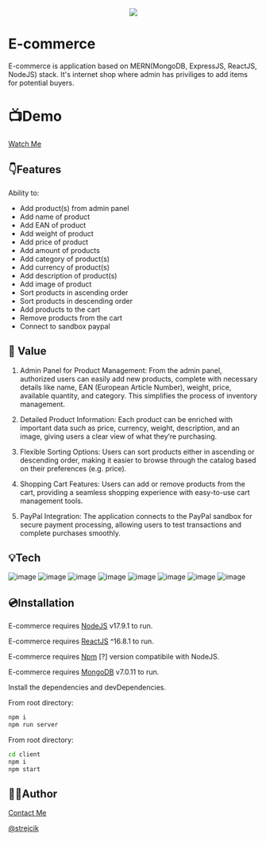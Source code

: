 <div style="text-align:center"><img src="https://i.imgur.com/kKzUbLV.png"/></div>


# E-commerce
E-commerce is application based on MERN(MongoDB, ExpressJS, ReactJS, NodeJS) stack. It's internet shop where admin has priviliges to add items for potential buyers.

# 📺Demo
[Watch Me](https://youtu.be/uuE6ASPcRW8)


## 👇Features
Ability to:
- Add product(s) from admin panel
- Add name of product
- Add EAN of product
- Add weight of product
- Add price of product
- Add amount of products
- Add category of product(s)
- Add currency of product(s)
- Add description of product(s)
- Add image of product
- Sort products in ascending order
- Sort products in descending order
- Add products to the cart
- Remove products from the cart
- Connect to sandbox paypal


## &#127775; Value

1. Admin Panel for Product Management: From the admin panel, authorized users can easily add new products, complete with necessary details like name, EAN (European Article Number), weight, price, available quantity, and category. This simplifies the process of inventory management.

2. Detailed Product Information: Each product can be enriched with important data such as price, currency, weight, description, and an image, giving users a clear view of what they’re purchasing.

3. Flexible Sorting Options: Users can sort products either in ascending or descending order, making it easier to browse through the catalog based on their preferences (e.g. price).

4. Shopping Cart Features: Users can add or remove products from the cart, providing a seamless shopping experience with easy-to-use cart management tools.

5. PayPal Integration: The application connects to the PayPal sandbox for secure payment processing, allowing users to test transactions and complete purchases smoothly.


## 💡Tech
![image](https://img.shields.io/badge/HTML5-E34F26?style=for-the-badge&logo=html5&logoColor=white)
![image](https://img.shields.io/badge/React-20232A?style=for-the-badge&logo=react&logoColor=61DAFB)
![image](https://img.shields.io/badge/Node%20js-339933?style=for-the-badge&logo=nodedotjs&logoColor=white)
![image](https://img.shields.io/badge/Express%20js-000000?style=for-the-badge&logo=express&logoColor=white)
![image](https://img.shields.io/badge/MongoDB-4EA94B?style=for-the-badge&logo=mongodb&logoColor=white)
![image](https://img.shields.io/badge/Material%20UI-007FFF?style=for-the-badge&logo=mui&logoColor=white)
![image](https://img.shields.io/badge/redux-%23593d88.svg?style=for-the-badge&logo=redux&logoColor=white)
![image](https://img.shields.io/badge/PayPal-00457C?style=for-the-badge&logo=paypal&logoColor=white)

## 💿Installation

E-commerce requires [NodeJS](https://nodejs.org/) v17.9.1 to run.

E-commerce requires [ReactJS](https://react.dev/) ^16.8.1 to run.

E-commerce requires [Npm](https://www.npmjs.com/) [?] version compatibile with NodeJS.

E-commerce requires [MongoDB](https://www.mongodb.com/) v7.0.11 to run.

Install the dependencies and devDependencies.

From root directory:
```sh
npm i
npm run server
```

From root directory:

```sh
cd client
npm i
npm start
```

## 🙋‍♂️Author
[Contact Me](https://www.linkedin.com/in/bartosz-gabruś/)

[@strejcik](https://www.github.com/strejcik)
